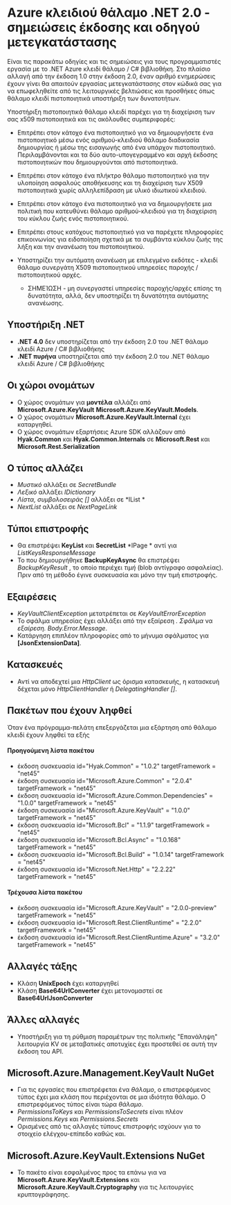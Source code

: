 <properties
   pageTitle="Σημειώσεις έκδοσης θάλαμο .NET 2.x API βασικές | Microsoft Azure"
   description="Προγραμματιστές .NET θα χρησιμοποιήσετε αυτό το API στον κώδικα για Azure θάλαμο αριθμού-κλειδιού"
   services="key-vault"
   documentationCenter=""
   authors="BrucePerlerMS"
   manager="mbaldwin"
   editor="bruceper" />
<tags
   ms.service="key-vault"
   ms.devlang="CSharp"
   ms.topic="article"
   ms.tgt_pltfrm="na"
   ms.workload="identity"
   ms.date="10/07/2016"
   ms.author="bruceper" />

# <a name="azure-key-vault-net-20---release-notes-and-migration-guide"></a>Azure κλειδιού θάλαμο .NET 2.0 - σημειώσεις έκδοσης και οδηγού μετεγκατάστασης

Είναι τις παρακάτω οδηγίες και τις σημειώσεις για τους προγραμματιστές εργασία με το .NET Azure κλειδί θάλαμο / C# βιβλιοθήκη. Στο πλαίσιο αλλαγή από την έκδοση 1.0 στην έκδοση 2.0, έναν αριθμό ενημερώσεις έχουν γίνει θα απαιτούν εργασίας μετεγκατάστασης στον κώδικά σας για να επωφεληθείτε από τις λειτουργικές βελτιώσεις και προσθήκες όπως θάλαμο κλειδί πιστοποιητικά υποστήριξη των δυνατοτήτων.

Υποστήριξη πιστοποιητικά θάλαμο κλειδί παρέχει για τη διαχείριση των σας x509 πιστοποιητικά και τις ακόλουθες συμπεριφορές:  

-   Επιτρέπει στον κάτοχο ένα πιστοποιητικό για να δημιουργήσετε ένα πιστοποιητικό μέσω ενός αριθμού-κλειδιού θάλαμο διαδικασία δημιουργίας ή μέσω της εισαγωγής από ένα υπάρχον πιστοποιητικό. Περιλαμβάνονται και τα δύο αυτο-υπογεγραμμένο και αρχή έκδοσης πιστοποιητικών που δημιουργούνται από πιστοποιητικά.

- Επιτρέπει στον κάτοχο ένα πλήκτρο θάλαμο πιστοποιητικό για την υλοποίηση ασφαλούς αποθήκευσης και τη διαχείριση των X509 πιστοποιητικά χωρίς αλληλεπίδραση με υλικό ιδιωτικού κλειδιού.  

-   Επιτρέπει στον κάτοχο ένα πιστοποιητικό για να δημιουργήσετε μια πολιτική που κατευθύνει θάλαμο αριθμού-κλειδιού για τη διαχείριση του κύκλου ζωής ενός πιστοποιητικού.  

-   Επιτρέπει στους κατόχους πιστοποιητικό για να παρέχετε πληροφορίες επικοινωνίας για ειδοποίηση σχετικά με τα συμβάντα κύκλου ζωής της λήξη και την ανανέωση του πιστοποιητικού.  

-   Υποστηρίζει την αυτόματη ανανέωση με επιλεγμένο εκδότες - κλειδί θάλαμο συνεργάτη X509 πιστοποιητικού υπηρεσίες παροχής / πιστοποιητικού αρχές.
    - ΣΗΜΕΊΩΣΗ - μη συνεργαστεί υπηρεσίες παροχής/αρχές επίσης τη δυνατότητα, αλλά, δεν υποστηρίζει τη δυνατότητα αυτόματης ανανέωσης.


## <a name="net-support"></a>Υποστήριξη .NET
- **.NET 4.0** δεν υποστηρίζεται από την έκδοση 2.0 του .NET θάλαμο κλειδί Azure / C# βιβλιοθήκης
- **.NET πυρήνα** υποστηρίζεται από την έκδοση 2.0 του .NET θάλαμο κλειδί Azure / C# βιβλιοθήκης

## <a name="namespaces"></a>Οι χώροι ονομάτων
- Ο χώρος ονομάτων για **μοντέλα** αλλάζει από **Microsoft.Azure.KeyVault** **Microsoft.Azure.KeyVault.Models**.
- Ο χώρος ονομάτων **Microsoft.Azure.KeyVault.Internal** έχει καταργηθεί.
- Ο χώρος ονομάτων εξαρτήσεις Azure SDK αλλάζουν από **Hyak.Common** και **Hyak.Common.Internals** σε **Microsoft.Rest** και **Microsoft.Rest.Serialization**


## <a name="type-changes"></a>Ο τύπος αλλάζει
- *Μυστικό* αλλάξει σε *SecretBundle*
- *Λεξικό* αλλάξει *IDictionary*
- *Λίστα<T>, συμβολοσειράς []* αλλάξει σε *IList<T> *
- *NextList* αλλάξει σε *NextPageLink*


## <a name="return-types"></a>Τύποι επιστροφής
- Θα επιστρέψει **KeyList** και **SecretList** *IPage<T> * αντί για *ListKeysResponseMessage*
- Το που δημιουργήθηκε **BackupKeyAsync** θα επιστρέψει *BackupKeyResult* , το οποίο περιέχει *τιμή* (blob αντίγραφο ασφαλείας). Πριν από τη μέθοδο έγινε συσκευασία και μόνο την τιμή επιστροφής.

## <a name="exceptions"></a>Εξαιρέσεις
- *KeyVaultClientException* μετατρέπεται σε *KeyVaultErrorException*
- Το σφάλμα υπηρεσίας έχει αλλάξει από την εξαίρεση *. Σφάλμα* να *εξαίρεση. Body.Error.Message*.
- Κατάργηση επιπλέον πληροφορίες από το μήνυμα σφάλματος για **[JsonExtensionData]**.

## <a name="constructors"></a>Κατασκευές
- Αντί να αποδεχτεί μια *HttpClient* ως όρισμα κατασκευής, η κατασκευή δέχεται μόνο *HttpClientHandler* ή *DelegatingHandler []*.



## <a name="downloaded-packages"></a>Πακέτων που έχουν ληφθεί  
Όταν ένα πρόγραμμα-πελάτη επεξεργάζεται μια εξάρτηση από θάλαμο κλειδί έχουν ληφθεί τα εξής
#### <a name="previous-package-list"></a>Προηγούμενη λίστα πακέτου
- έκδοση συσκευασία id="Hyak.Common" = "1.0.2" targetFramework = "net45"
- έκδοση συσκευασία id="Microsoft.Azure.Common" = "2.0.4" targetFramework = "net45"
- έκδοση συσκευασία id="Microsoft.Azure.Common.Dependencies" = "1.0.0" targetFramework = "net45"
- έκδοση συσκευασία id="Microsoft.Azure.KeyVault" = "1.0.0" targetFramework = "net45"
- έκδοση συσκευασία id="Microsoft.Bcl" = "1.1.9" targetFramework = "net45"
- έκδοση συσκευασία id="Microsoft.Bcl.Async" = "1.0.168" targetFramework = "net45"
- έκδοση συσκευασία id="Microsoft.Bcl.Build" = "1.0.14" targetFramework = "net45"
- έκδοση συσκευασία id="Microsoft.Net.Http" = "2.2.22" targetFramework = "net45"

#### <a name="current-package-list"></a>Τρέχουσα λίστα πακέτου
- έκδοση συσκευασία id="Microsoft.Azure.KeyVault" = "2.0.0-preview" targetFramework = "net45"
- έκδοση συσκευασία id="Microsoft.Rest.ClientRuntime" = "2.2.0" targetFramework = "net45"
- έκδοση συσκευασία id="Microsoft.Rest.ClientRuntime.Azure" = "3.2.0" targetFramework = "net45"


## <a name="class-changes"></a>Αλλαγές τάξης

- Κλάση **UnixEpoch** έχει καταργηθεί
- Κλάση **Base64UrlConverter** έχει μετονομαστεί σε **Base64UrlJsonConverter**

## <a name="other-changes"></a>Άλλες αλλαγές

- Υποστήριξη για τη ρύθμιση παραμέτρων της πολιτικής "Επανάληψη" λειτουργία KV σε μεταβατικές αποτυχίες έχει προστεθεί σε αυτή την έκδοση του API.



## <a name="microsoftazuremanagementkeyvault-nuget"></a>Microsoft.Azure.Management.KeyVault NuGet
- Για τις εργασίες που επιστρέφεται ένα *θάλαμο*, ο επιστρεφόμενος τύπος έχει μια κλάση που περιέχονται σε μια ιδιότητα θάλαμο. Ο επιστρεφόμενος τύπος είναι τώρα *θάλαμο*.
- *PermissionsToKeys* και *PermissionsToSecrets* είναι πλέον *Permissions.Keys* και *Permissions.Secrets*
- Ορισμένες από τις αλλαγές τύπους επιστροφής ισχύουν για το στοιχείο ελέγχου-επίπεδο καθώς και.

## <a name="microsoftazurekeyvaultextensions-nuget"></a>Microsoft.Azure.KeyVault.Extensions NuGet
- Το πακέτο είναι εσφαλμένος προς τα επάνω για να **Microsoft.Azure.KeyVault.Extensions** και **Microsoft.Azure.KeyVault.Cryptography** για τις λειτουργίες κρυπτογράφησης.
